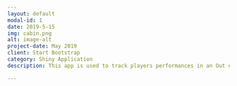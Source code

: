 ```yaml
---
layout: default
modal-id: 1
date: 2019-5-15
img: cabin.png
alt: image-alt
project-date: May 2019
client: Start Bootstrap
category: Shiny Application
description: This app is used to track players performances in an Out of the Park simulation league. I built this from .csv files directly out of the game. Each tab has a different set fo visulizations that show different aspects of the league's history. The github can be found here: <a href="https://github.com/Clarkbar36/Pro-Baseball-Experience">PBE Github</a>

---
```

